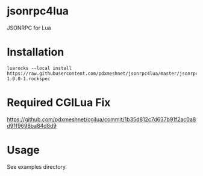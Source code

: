 # jsonrpc4lua
JSONRPC for Lua

# Installation #
```
luarocks --local install https://raw.githubusercontent.com/pdxmeshnet/jsonrpc4lua/master/jsonrpc4lua-1.0.0-1.rockspec
```

# Required CGILua Fix #
https://github.com/pdxmeshnet/cgilua/commit/1b35d812c7d637b91f2ac0a8d91f9698ba84d8d9

# Usage #
See examples directory.
